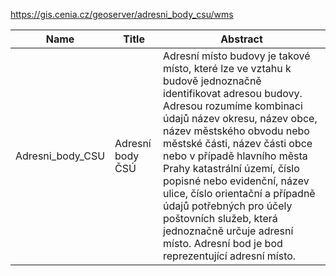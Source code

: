 https://gis.cenia.cz/geoserver/adresni_body_csu/wms

|Name|Title|Abstract|
|--|--|--|
|Adresni_body_CSU|Adresní body ČSÚ|Adresní místo budovy je takové místo, které lze ve vztahu k budově jednoznačně identifikovat adresou budovy. Adresou rozumíme kombinaci údajů název okresu, název obce, název městského obvodu nebo městské části, název části obce nebo v případě hlavního města Prahy katastrální území, číslo popisné nebo evidenční, název ulice, číslo orientační a případně údajů potřebných pro účely poštovních služeb, která jednoznačně určuje adresní místo. Adresní bod je bod reprezentující adresní místo.|
